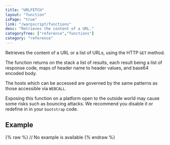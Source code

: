 ```yaml
---
title: "URLFETCH"
layout: "function"
isPage: "true"
link: "/warpscript/functions"
desc: "Retrieves the content of a URL."
categoryTree: ["reference","functions"]
category: "reference"
---
```

 
Retrieves the content of a URL or a list of URLs, using the HTTP `GET` method.

The function returns on the stack a list of results, each result being a list of response code, maps of header name to header values, and base64 encoded body.

The hosts which can be accessed are governed by the same patterns as those accessible via `WEBCALL`.

Exposing this function on a platform open to the outside world may cause some risks such as bouncing attacks. We recommend you disable it or redefine in in your `bootstrap` code.

## Example ##

{% raw %}
<warp10-warpscript-widget backend="{{backend}}"  exec-endpoint="{{execEndpoint}}">
// No example is available
</warp10-warpscript-widget>
{% endraw %}

